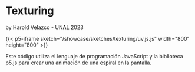 # Texturing
by Harold Velazco - UNAL 2023

{{< p5-iframe sketch="/showcase/sketches/texturing/uv.js.js" width="800" height="800" >}}

Este código utiliza el lenguaje de programación JavaScript y la biblioteca p5.js para crear una animación de una espiral en la pantalla.
